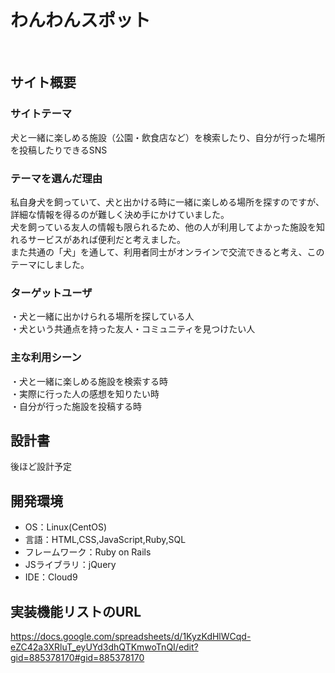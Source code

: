 # わんわんスポット
​
## サイト概要
### サイトテーマ
犬と一緒に楽しめる施設（公園・飲食店など）を検索したり、自分が行った場所を投稿したりできるSNS
​
### テーマを選んだ理由
私自身犬を飼っていて、犬と出かける時に一緒に楽しめる場所を探すのですが、詳細な情報を得るのが難しく決め手にかけていました。  
犬を飼っている友人の情報も限られるため、他の人が利用してよかった施設を知れるサービスがあれば便利だと考えました。  
また共通の「犬」を通して、利用者同士がオンラインで交流できると考え、このテーマにしました。
​
### ターゲットユーザ
・犬と一緒に出かけられる場所を探している人  
・犬という共通点を持った友人・コミュニティを見つけたい人

### 主な利用シーン
・犬と一緒に楽しめる施設を検索する時  
・実際に行った人の感想を知りたい時  
・自分が行った施設を投稿する時
​
## 設計書
後ほど設計予定
​
## 開発環境
- OS：Linux(CentOS)
- 言語：HTML,CSS,JavaScript,Ruby,SQL
- フレームワーク：Ruby on Rails
- JSライブラリ：jQuery
- IDE：Cloud9

## 実装機能リストのURL

https://docs.google.com/spreadsheets/d/1KyzKdHlWCqd-eZC42a3XRluT_eyUYd3dhQTKmwoTnQI/edit?gid=885378170#gid=885378170